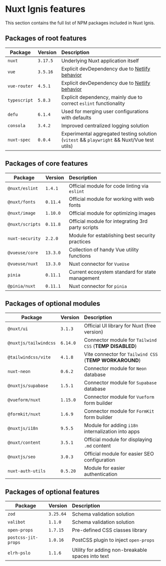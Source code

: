 # Nuxt Ignis features
This section contains the full list of NPM packages included in Nuxt Ignis.

## Packages of root features
| Package | Version | Description |
| --- | --- | :-- |
| `nuxt` | `3.17.5` | Underlying Nuxt application itself |
| `vue` | `3.5.16` | Explicit devDependency due to [Netlify behavior](https://github.com/nuxt/nuxt/discussions/30187) |
| `vue-router` | `4.5.1` | Explicit devDependency due to [Netlify behavior](https://github.com/nuxt/nuxt/discussions/30187) |
| `typescript` | `5.8.3` | Explicit dependency, mainly due to correct `eslint` functionality |
| `defu` | `6.1.4` | Used for merging user configurations with defaults |
| `consola` | `3.4.2` | Improved centralized logging solution |
| `nuxt-spec` | `0.0.4` | Experimental aggregated testing solution (`vitest` && `playwright` && Nuxt/Vue test utils) |

## Packages of core features
| Package | Version | Description |
| --- | --- | :-- |
| `@nuxt/eslint` | `1.4.1` | Official module for code linting via `eslint` |
| `@nuxt/fonts` | `0.11.4` | Official module for working with web fonts |
| `@nuxt/image` | `1.10.0` | Official module for optimizing images |
| `@nuxt/scripts` | `0.11.8` | Official module for integrating 3rd party scripts |
| `nuxt-security` | `2.2.0` | Module for establishing best security practices |
| `@vueuse/core` | `13.3.0` | Collection of handy Vue utility functions |
| `@vueuse/nuxt` | `13.3.0` | Nuxt connector for `VueUse` |
| `pinia` | `0.11.1` | Current ecosystem standard for state management |
| `@pinia/nuxt` | `0.11.1` | Nuxt connector for `pinia` |

## Packages of optional modules
| Package | Version | Description |
| --- | --- | :-- |
| `@nuxt/ui` | `3.1.3` | Official UI library for Nuxt (free version) |
| `@nuxtjs/tailwindcss` | `6.14.0` | Connector module for `Tailwind CSS` (**TEMP DISABLED**) |
| `@tailwindcss/vite` | `4.1.8` | Vite connector for `Tailwind CSS` (**TEMP WORKAROUND**) |
| `nuxt-neon` | `0.6.2` | Connector module for `Neon` database |
| `@nuxtjs/supabase` | `1.5.1` | Connector module for `Supabase` database |
| `@vueform/nuxt` | `1.15.0` | Connector module for `Vueform` form builder |
| `@formkit/nuxt` | `1.6.9` | Connector module for `FormKit` form builder |
| `@nuxtjs/i18n` | `9.5.5` | Module for adding `i18n` internalization into apps |
| `@nuxt/content` | `3.5.1` | Official module for displaying `.md` content |
| `@nuxtjs/seo` | `3.0.3` | Official module for easier SEO configuration |
| `nuxt-auth-utils` | `0.5.20` | Module for easier authentication |

## Packages of optional features
| Package | Version | Description |
| --- | --- | :-- |
| `zod` | `3.25.64` | Schema validation solution |
| `valibot` | `1.1.0` | Schema validation solution |
| `open-props` | `1.7.15` | Pre-defined CSS classes library |
| `postcss-jit-props` | `1.0.16` | PostCSS plugin to inject `open-props` |
| `elrh-pslo` | `1.1.6` | Utility for adding non-breakable spaces into text |
